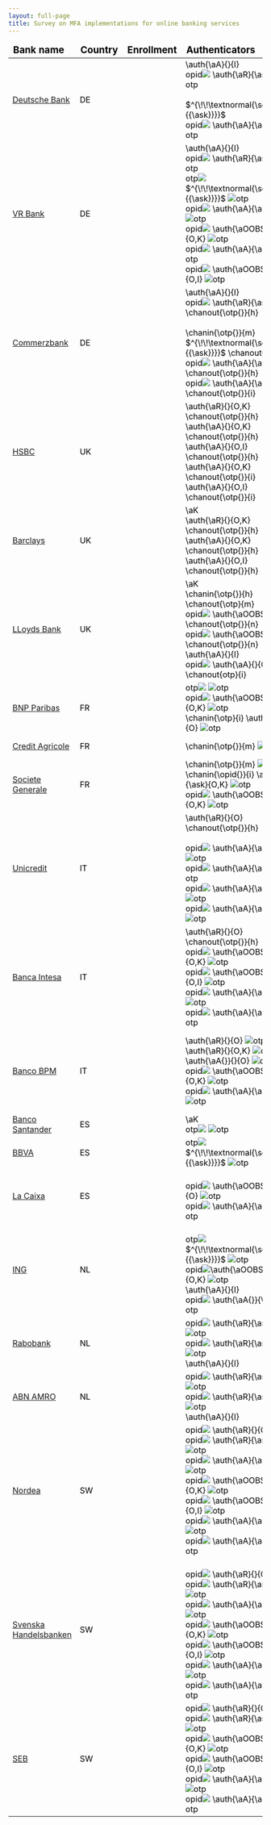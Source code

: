 ```yaml
---
layout: full-page
title: Survey on MFA implementations for online banking services
---
```



<table style="color: black;">
	<thead style="font-weight: bold; font-size: 14pt;">
		<td>Bank name</td>
		<td>Country</td>
		<td>Enrollment</td>
		<td>Authenticators</td>
		<td>Binding</td>
		<td>IPs</td>
		<td>MPs</td>
		<td>Exemptions</td>
	</thead>
	<tr class="bank-row" id="deutsche-bank">
		<td><a href="banks/de/deutsche-bank">Deutsche Bank</a> 	</td>
		<td> DE	</td>
		<td> <i class="fas fa-university"></i> </td>
		<td> \auth{\aA}{}{I} <br/> <span class="authr-data-obj">opid</span><img class="authr-img channel" src="res/img/channels/chanin_o.png"  /> \auth{\aR}{\ask}{O} <img class="authr-img channel" src="res/img/channels/chanout_h.png"  /><span class="authr-data-obj">otp</span> <br/> <i class="fas fa-table"></i> <br/> <i class="fas fa-sim-card"></i>$^{\!\!\textnormal{\scalebox{1}{{\ask}}}}$ <br/> <span class="authr-data-obj">opid</span><img class="authr-img channel" src="res/img/channels/chanin_o.png"  /> \auth{\aA}{\ask}{O} <img class="authr-img channel" src="res/img/channels/chanout_h.png"  /><span class="authr-data-obj">otp</span> <br/></td>
		<td> <i class="fas fa-globe-americas"></i>,<i class="fas fa-globe-americas"></i>,-- <br/> <bold>E</bold>,<i class="fas fa-globe-americas"></i>,<i class="fas fa-globe-americas"></i> <br/> <i class="fas fa-university"></i>,<i class="fas fa-university"></i>,<i class="fas fa-university"></i> <br/> <i class="fas fa-globe-americas"></i>,<i class="fas fa-globe-americas"></i>,<i class="fas fa-globe-americas"></i> <br/> <i class="fas fa-globe-americas"></i>,<i class="fas fa-globe-americas"></i>,<i class="fas fa-globe-americas"></i>(<i class="fas fa-sim-card"></i>)</td>
		<td>  IP-6 <br/> IP-11 <br/> IP-15 <br/> IP-21  </td>
		<td>  MP-10 <br/> MP-19 <br/> MP-25 <br/> MP-27  </td>
		<td> <i class="fas fa-check"></i> </td>
	</tr>
	<tr class="bank-row" id="vr-bank">
		<td><a href="banks/de/vr-bank">VR Bank</a> </td>
		<td> DE	</td>
		<td><i class="fas fa-university"></i> </td>
		<td>\auth{\aA}{}{I} <br/> <span class="authr-data-obj">opid</span><img class="authr-img channel" src="res/img/channels/chanin_o.png"  /> \auth{\aR}{\ask}{O} <img class="authr-img channel" src="res/img/channels/chanout_h.png"  /><span class="authr-data-obj">otp</span> <br/> <span class="authr-data-obj">otp</span><img class="authr-img channel" src="res/img/channels/chanin_m.png"  /> <i class="fas fa-sim-card"></i>$^{\!\!\textnormal{\scalebox{1}{{\ask}}}}$ <img class="authr-img channel" src="res/img/channels/chanout_h.png"  /><span class="authr-data-obj">otp</span> <br/> <span class="authr-data-obj">opid</span><img class="authr-img channel" src="res/img/channels/chanin_i.png"  /> \auth{\aA}{\ask}{O,K} <img class="authr-img channel" src="res/img/channels/chanout_i.png"  /><span class="authr-data-obj">otp</span> <br/> <span class="authr-data-obj">opid</span><img class="authr-img channel" src="res/img/channels/chanin_n.png"  /> \auth{\aOOBS}{\ask}{O,K} <img class="authr-img channel" src="res/img/channels/chanout_n.png"  /><span class="authr-data-obj">otp</span> <br/> <span class="authr-data-obj">opid</span><img class="authr-img channel" src="res/img/channels/chanin_i.png"  /> \auth{\aA}{\ask}{O,I} <img class="authr-img channel" src="res/img/channels/chanout_i.png"  /><span class="authr-data-obj">otp</span> <br/> <span class="authr-data-obj">opid</span><img class="authr-img channel" src="res/img/channels/chanin_n.png"  /> \auth{\aOOBS}{\ask}{O,I} <img class="authr-img channel" src="res/img/channels/chanout_n.png"  /><span class="authr-data-obj">otp</span> </td>
		<td><i class="fas fa-globe-americas"></i>, <i class="fas fa-globe-americas"></i>, <i class="fas fa-globe-americas"></i> <br/> <bold>E</bold>,<i class="fas fa-globe-americas"></i>, <img src="res/img/binding/mfa_icon.png" height="12pt" />  <br/> <i class="fas fa-university"></i>, <i class="fas fa-university"></i>, <i class="fas fa-globe-americas"></i> <br/>  <i class="fas fa-globe-americas"></i>,<i class="fas fa-globe-americas"></i>,<i class="fas fa-globe-americas"></i> <br/> <i class="fas fa-globe-americas"></i>,<i class="fas fa-globe-americas"></i>,<i class="fas fa-globe-americas"></i> <br/> <i class="fas fa-globe-americas"></i>,<i class="fas fa-globe-americas"></i>,<i class="fas fa-globe-americas"></i> <br/> <i class="fas fa-globe-americas"></i>,<i class="fas fa-globe-americas"></i>,<i class="fas fa-globe-americas"></i> </td>
		<td>	IP-6 <br/> IP-15 <br/> IP-31 <br/> IP-32 </td>
		<td> 	MP-8 <br/> MP-20,<br/> MP-21 <br/> MP-22,<br/>MP-28 <br/> MP-29	</td>
		<td> <i class="fas fa-check"></i> </td>
	</tr>
	<tr class="bank-row" id="commerzbank">
		<td><a href="banks/de/commerzbank">Commerzbank</a>  </td>
		<td>DE   </td>
		<td><i class="fas fa-globe-americas"></i> </td><td> \auth{\aA}{}{I} <br/> <span class="authr-data-obj">opid</span><img class="authr-img channel" src="res/img/channels/chanin_o.png"  /> \auth{\aR}{\ask}{O} \chanout{\otp{}}{h} <br/> <i class="fas fa-table"></i> <br/> \chanin{\otp{}}{m} <i class="fas fa-sim-card"></i>$^{\!\!\textnormal{\scalebox{1}{{\ask}}}}$ \chanout{\otp{}}{h} <br/> <span class="authr-data-obj">opid</span><img class="authr-img channel" src="res/img/channels/chanin_o.png"  /> \auth{\aA}{\ask}{O} \chanout{\otp{}}{h} <br/> <span class="authr-data-obj">opid</span><img class="authr-img channel" src="res/img/channels/chanin_o.png"  /> \auth{\aA}{\ask}{O} \chanout{\otp{}}{i} </td>
		<td><i class="fas fa-globe-americas"></i>, <i class="fas fa-globe-americas"></i>, -- <br/> <bold>E</bold>,<i class="fas fa-globe-americas"></i>,<i class="fas fa-globe-americas"></i>  <br/> <i class="fas fa-globe-americas"></i>,<i class="fas fa-globe-americas"></i>,<i class="fas fa-globe-americas"></i> <br/> <i class="fas fa-globe-americas"></i>,<i class="fas fa-globe-americas"></i>,<i class="fas fa-globe-americas"></i> <br/> <i class="fas fa-globe-americas"></i>,<i class="fas fa-globe-americas"></i>,<i class="fas fa-globe-americas"></i>(\bS) <br/> <i class="fas fa-globe-americas"></i>,<i class="fas fa-globe-americas"></i>,<i class="fas fa-globe-americas"></i>(\bS) </td>
		<td>  IP-6 <br/> IP-11 <br/> IP-15 <br/> IP-21  </td>
		<td>  MP-8 <br/> MP-19 <br/> MP-22 <br/> MP-27  </td>
		<td> <i class="fas fa-check"></i> </td>
	</tr>
	<tr class="bank-row" id="hsbc">
		<td><a href="banks/uk/hsbc">HSBC</a></td>
		<td>UK	</td>
		<td><i class="fas fa-university"></i>  </td>
		<td>\auth{\aR}{}{O,K} \chanout{\otp{}}{h} <br/> \auth{\aA}{}{O,K} \chanout{\otp{}}{h} <br/> \auth{\aA}{}{O,I} \chanout{\otp{}}{h} <br/> \auth{\aA}{}{O,K} \chanout{\otp{}}{i} <br/> \auth{\aA}{}{O,I} \chanout{\otp{}}{i} </td>
		<td><bold>E</bold>,<i class="fas fa-globe-americas"></i>,<img src="res/img/binding/mfa_icon.png" height="12pt" /> <br/> <i class="fas fa-globe-americas"></i>,<i class="fas fa-globe-americas"></i>,<img src="res/img/binding/mfa_icon.png" height="12pt" /> <br/> <i class="fas fa-globe-americas"></i>,<i class="fas fa-globe-americas"></i>,<img src="res/img/binding/mfa_icon.png" height="12pt" /> <br/> <i class="fas fa-globe-americas"></i>,<i class="fas fa-globe-americas"></i>,<img src="res/img/binding/mfa_icon.png" height="12pt" /> <br/> <i class="fas fa-globe-americas"></i>,<i class="fas fa-globe-americas"></i>,<img src="res/img/binding/mfa_icon.png" height="12pt" /> </td>
		<td> IP-2 <br/> IP-19 <br/> IP-20  </td>
		<td> MP-15 <br/> MP-16 </td>
		<td> <i class="fas fa-check-double"></i></td>
	</tr>
	<tr class="bank-row" id="barclays">
		<td><a href="banks/uk/barclays">Barclays</a></td>
		<td>UK	</td>
		<td> <i class="fas fa-university"></i>  </td>
		<td>\aK <br/> \auth{\aR}{}{O,K} \chanout{\otp{}}{h} <br/> \auth{\aA}{}{O,K} \chanout{\otp{}}{h} <br/> \auth{\aA}{}{O,I} \chanout{\otp{}}{h}  </td>
		<td><bold>E</bold>, <i class="fas fa-globe-americas"></i>, <i class="fas fa-globe-americas"></i><br/> <i class="fas fa-globe-americas"></i>,<i class="fas fa-globe-americas"></i>,<img src="res/img/binding/mfa_icon.png" height="12pt" /> <br/> <i class="fas fa-globe-americas"></i>, <i class="fas fa-globe-americas"></i>, <img src="res/img/binding/mfa_icon.png" height="12pt" />  <br/> <i class="fas fa-globe-americas"></i>, <i class="fas fa-globe-americas"></i>, <img src="res/img/binding/mfa_icon.png" height="12pt" /> </td>
		<td> IP-2 <br/> IP-19, <br/> IP-20 </td>
		<td></td>
		<td><i class="fas fa-check-double"></i></td>
	</tr>
	<tr class="bank-row" id="lloyds-bank">
		<td><a href="banks/uk/lloyds-bank">LLoyds Bank</a></td>
		<td>UK</td>
		<td><i class="fas fa-university"></i>   </td>
		<td>\aK <br/> \chanin{\otp{}}{h} <i class="fas fa-sim-card"></i> \chanout{\otp}{m} <br/> <span class="authr-data-obj">opid</span><img class="authr-img channel" src="res/img/channels/chanin_n.png"  /> \auth{\aOOBS}{}{O,K} \chanout{\otp{}}{n} <br/> <span class="authr-data-obj">opid</span><img class="authr-img channel" src="res/img/channels/chanin_n.png"  /> \auth{\aOOBS}{}{O,I} \chanout{\otp{}}{n} <br/> \auth{\aA}{}{I} <br/> <span class="authr-data-obj">opid</span><img class="authr-img channel" src="res/img/channels/chanin_i.png"  /> \auth{\aA}{}{O} \chanout{otp}{i}  </td>
		<td><bold>E</bold>, <i class="fas fa-university"></i>, <i class="fas fa-university"></i> <br/> <bold>E</bold>,<i class="fas fa-university"></i>,<i class="fas fa-university"></i> <br/> <i class="fas fa-globe-americas"></i>,<i class="fas fa-globe-americas"></i>,<i class="fas fa-globe-americas"></i> <br/> <i class="fas fa-globe-americas"></i>,<i class="fas fa-globe-americas"></i>,<i class="fas fa-globe-americas"></i> <br/> <i class="fas fa-globe-americas"></i>,<i class="fas fa-globe-americas"></i>,<i class="fas fa-globe-americas"></i> <br/> <i class="fas fa-globe-americas"></i>,<i class="fas fa-globe-americas"></i>,<i class="fas fa-globe-americas"></i> </td>
		<td> IP-17 <br/> IP-29, <br/> IP-30 </td>
		<td>MP-17 <br/> MP-26 </td>
		<td> <i class="fas fa-check-double"></i></td>
	</tr>
	<tr class="bank-row" id="bnp-paribas">
		<td><a href="banks/fr/bnp-paribas">BNP Paribas</a></td>
		<td>FR </td>
		<td><i class="fas fa-globe-americas"></i>   </td>
		<td><span class="authr-data-obj">otp</span><img class="authr-img channel" src="res/img/channels/chanin_m.png"  /> <i class="fas fa-sim-card"></i> <img class="authr-img channel" src="res/img/channels/chanout_h.png"  /><span class="authr-data-obj">otp</span><br/> <span class="authr-data-obj">opid</span><img class="authr-img channel" src="res/img/channels/chanin_n.png"  /> \auth{\aOOBS}{\ask}{O,K} <img class="authr-img channel" src="res/img/channels/chanout_n.png"  /><span class="authr-data-obj">otp</span> <br/> \chanin{\otp}{i} \auth{\aA}{}{O} <img class="authr-img channel" src="res/img/channels/chanout_i.png"  /><span class="authr-data-obj">otp</span>  </td>
		<td><bold>E</bold>,<i class="fas fa-globe-americas"></i>,<i class="fas fa-globe-americas"></i> <br/> <i class="fas fa-globe-americas"></i>,<i class="fas fa-globe-americas"></i>,<i class="fas fa-globe-americas"></i>(<i class="fas fa-sim-card"></i>) <br/> <i class="fas fa-globe-americas"></i>,<i class="fas fa-globe-americas"></i>,<i class="fas fa-globe-americas"></i>(<i class="fas fa-sim-card"></i>)  </td>
		<td> IP-14 <br/> IP-27 </td>
		<td>MP-12,MP-20 </td>
		<td><i class="fas fa-check-double"></i></td>
	</tr>
	<tr class="bank-row" id="credit-agricole">
		<td><a href="banks/fr/credit-agricole">Credit Agricole</a></td>
		<td>FR </td>
		<td> <i class="fas fa-globe-americas"></i>  </td>
		<td>\chanin{\otp{}}{m} <i class="fas fa-sim-card"></i> <img class="authr-img channel" src="res/img/channels/chanout_h.png"  /><span class="authr-data-obj">otp</span> </td>
		<td><bold>E</bold>,<i class="fas fa-globe-americas"></i>,<i class="fas fa-globe-americas"></i> </td>
		<td>IP-14 </td>
		<td> </td>
		<td><i class="fas fa-check-double"></i></td>
	</tr>
	<tr class="bank-row" id="societe-generale">
		<td><a href="banks/fr/societe-generale">Societe Generale</a></td>
		<td>FR </td>
		<td><i class="fas fa-globe-americas"></i>   </td>
		<td>\chanin{\otp{}}{m} <i class="fas fa-sim-card"></i> <img class="authr-img channel" src="res/img/channels/chanout_h.png"  /><span class="authr-data-obj">otp</span> <br/> \chanin{\opid{}}{i} \auth{\aA}{\ask}{O,K} <img class="authr-img channel" src="res/img/channels/chanout_i.png"  /><span class="authr-data-obj">otp</span> <br/> <span class="authr-data-obj">opid</span><img class="authr-img channel" src="res/img/channels/chanin_n.png"  /> \auth{\aOOBS}{\ask}{O,K} <img class="authr-img channel" src="res/img/channels/chanout_n.png"  /><span class="authr-data-obj">otp</span>  </td>
		<td><bold>E</bold>,<i class="fas fa-globe-americas"></i>,<i class="fas fa-globe-americas"></i> <br/> <i class="fas fa-globe-americas"></i>,<i class="fas fa-globe-americas"></i>,<i class="fas fa-globe-americas"></i>(<i class="fas fa-sim-card"></i>) <br/> <i class="fas fa-globe-americas"></i>,<i class="fas fa-globe-americas"></i>,<i class="fas fa-globe-americas"></i>(<i class="fas fa-sim-card"></i>) </td>
		<td> IP-14 <br/> IP-27</td>
		<td> MP-20 </td>
		<td><i class="fas fa-check"></i></td>
	</tr>
	<tr class="bank-row" id="unicredit">
		<td><a href="banks/it/unicredit">Unicredit</a></td>
		<td>IT </td>
		<td><i class="fas fa-university"></i>   </td>
		<td>\auth{\aR}{}{O} \chanout{\otp{}}{h} <br/> <i class="fas fa-table"></i> <br/> <span class="authr-data-obj">opid</span><img class="authr-img channel" src="res/img/channels/chanin_h.png"  /> \auth{\aA}{\ask}{O,K} <img class="authr-img channel" src="res/img/channels/chanout_h.png"  /><span class="authr-data-obj">otp</span> <br/> <span class="authr-data-obj">opid</span><img class="authr-img channel" src="res/img/channels/chanin_h.png"  /> \auth{\aA}{\ask}{O,I} <img class="authr-img channel" src="res/img/channels/chanout_h.png"  /><span class="authr-data-obj">otp</span> <br/> <span class="authr-data-obj">opid</span><img class="authr-img channel" src="res/img/channels/chanin_i.png"  /> \auth{\aA}{\ask}{O,K} <img class="authr-img channel" src="res/img/channels/chanout_i.png"  /><span class="authr-data-obj">otp</span> <br/> <span class="authr-data-obj">opid</span><img class="authr-img channel" src="res/img/channels/chanin_i.png"  /> \auth{\aA}{\ask}{O,K} <img class="authr-img channel" src="res/img/channels/chanout_i.png"  /><span class="authr-data-obj">otp</span> </td>
		<td><bold>E</bold>, <i class="fas fa-university"></i>, <i class="fas fa-university"></i> <br/> <bold>E</bold>, <i class="fas fa-globe-americas"></i>, <i class="fas fa-globe-americas"></i> <br/> <i class="fas fa-globe-americas"></i>,<i class="fas fa-globe-americas"></i>,<img src="res/img/binding/mfa_icon.png" height="12pt" /> <br/> <i class="fas fa-globe-americas"></i>,<i class="fas fa-globe-americas"></i>,<img src="res/img/binding/mfa_icon.png" height="12pt" /> <br/> <i class="fas fa-globe-americas"></i>,<i class="fas fa-globe-americas"></i>,<img src="res/img/binding/mfa_icon.png" height="12pt" /> <br/> <i class="fas fa-globe-americas"></i>,<i class="fas fa-globe-americas"></i>,<img src="res/img/binding/mfa_icon.png" height="12pt" /> </td>
		<td>  IP-1 <br/> IP-11, <br/> IP-24 <br/> IP-25  </td>
		<td> MP-20 <br/> MP-21 </td>
		<td><i class="fas fa-check-double"></i></td>
	</tr>
	<tr class="bank-row" id="banca-intesa">
		<td><a href="banks/it/banca-intesa">Banca Intesa</a></td>
		<td>IT </td>
		<td><i class="fas fa-university"></i>   </td>
		<td>\auth{\aR}{}{O} \chanout{\otp{}}{h} <br/> <span class="authr-data-obj">opid</span><img class="authr-img channel" src="res/img/channels/chanin_n.png"  /> \auth{\aOOBS}{\ask}{O,K} <img class="authr-img channel" src="res/img/channels/chanout_n.png"  /><span class="authr-data-obj">otp</span><br/>  <span class="authr-data-obj">opid</span><img class="authr-img channel" src="res/img/channels/chanin_n.png"  /> \auth{\aOOBS}{\ask}{O,I} <img class="authr-img channel" src="res/img/channels/chanout_n.png"  /><span class="authr-data-obj">otp</span> <br/> <span class="authr-data-obj">opid</span><img class="authr-img channel" src="res/img/channels/chanin_i.png"  /> \auth{\aA}{\ask}{O,K} <img class="authr-img channel" src="res/img/channels/chanout_i.png"  /><span class="authr-data-obj">otp</span> <br/> <span class="authr-data-obj">opid</span><img class="authr-img channel" src="res/img/channels/chanin_i.png"  /> \auth{\aA}{\ask}{O,I} <img class="authr-img channel" src="res/img/channels/chanout_i.png"  /><span class="authr-data-obj">otp</span>  </td>
		<td><bold>E</bold>, <i class="fas fa-university"></i>, <i class="fas fa-university"></i> <br/> <i class="fas fa-globe-americas"></i>, <i class="fas fa-globe-americas"></i>, <img src="res/img/binding/mfa_icon.png" height="12pt" /> <br/> <i class="fas fa-globe-americas"></i>, <i class="fas fa-globe-americas"></i>, <img src="res/img/binding/mfa_icon.png" height="12pt" /> <br/> <i class="fas fa-globe-americas"></i>, <i class="fas fa-globe-americas"></i>, <img src="res/img/binding/mfa_icon.png" height="12pt" /> <br/> <i class="fas fa-globe-americas"></i>, <i class="fas fa-globe-americas"></i>, <img src="res/img/binding/mfa_icon.png" height="12pt" /> </td>
		<td> IP-1 <br/> IP-27, <br/> IP-28  </td>
		<td> MP-1 <br/> MP-20, <br/> MP-21  </td>
		<td><i class="fas fa-check-double"></i> </td>
	</tr>
	<tr class="bank-row" id="banco-bpm">
		<td><a href="banks/it/banco-bpm">Banco BPM</a></td>
		<td>IT </td>
		<td><i class="fas fa-university"></i>   </td>
		<td>\auth{\aR}{}{O} <img class="authr-img channel" src="res/img/channels/chanout_h.png"  /><span class="authr-data-obj">otp</span> <br/> \auth{\aR}{}{O,K} <img class="authr-img channel" src="res/img/channels/chanout_h.png"  /><span class="authr-data-obj">otp</span> <br/>  \auth{\aA{}}{}{O} <img class="authr-img channel" src="res/img/channels/chanout_h.png"  /><span class="authr-data-obj">otp</span><br/> <span class="authr-data-obj">opid</span><img class="authr-img channel" src="res/img/channels/chanin_n.png"  /> \auth{\aOOBS}{\ask}{O,K} <img class="authr-img channel" src="res/img/channels/chanout_n.png"  /><span class="authr-data-obj">otp</span> <br/> <span class="authr-data-obj">opid</span><img class="authr-img channel" src="res/img/channels/chanin_i.png"  /> \auth{\aA}{\ask}{O,K}  <img class="authr-img channel" src="res/img/channels/chanout_i.png"  /><span class="authr-data-obj">otp</span> </td>
		<td><bold>E</bold>, <i class="fas fa-university"></i>, <i class="fas fa-university"></i> <br/> <i class="fas fa-globe-americas"></i>, <i class="fas fa-university"></i>, <i class="fas fa-university"></i> <br/> <i class="fas fa-globe-americas"></i>,<i class="fas fa-globe-americas"></i>,<img src="res/img/binding/mfa_icon.png" height="12pt" /> <br/> <i class="fas fa-globe-americas"></i>,<i class="fas fa-globe-americas"></i>,<img src="res/img/binding/mfa_icon.png" height="12pt" /> <br/> <i class="fas fa-globe-americas"></i>,<i class="fas fa-globe-americas"></i>,<img src="res/img/binding/mfa_icon.png" height="12pt" />  </td>
		<td>IP-1 <br/> IP-2, <br/> IP-18 <br/> IP-27  </td>
		<td>MP-1 <br/> MP-20 </td>
		<td><i class="fas fa-check"></i> </td>
	</tr>
	<tr class="bank-row" id="banco-santander">
		<td><a href="banks/es/banco-santander">Banco Santander</a></td>
		<td>ES	</td>
		<td><i class="fas fa-globe-americas"></i>   </td>
		<td>\aK <br/> <span class="authr-data-obj">otp</span><img class="authr-img channel" src="res/img/channels/chanin_m.png"  /> <i class="fas fa-sim-card"></i> <img class="authr-img channel" src="res/img/channels/chanout_h.png"  /><span class="authr-data-obj">otp</span>  </td>
		<td><bold>E</bold>,<i class="fas fa-globe-americas"></i>,<i class="fas fa-globe-americas"></i> <br/> <bold>E</bold>,<i class="fas fa-globe-americas"></i>,<i class="fas fa-globe-americas"></i>  </td>
		<td>IP-16</td>
		<td>MP-14 </td>
		<td><i class="fas fa-check-double"></i></td>
	</tr>
	<tr class="bank-row" id="bbva">
		<td><a href="banks/es/bbva">BBVA</a></td>
		<td>ES</td>
		<td><i class="fas fa-globe-americas"></i></td>
		<td><span class="authr-data-obj">otp</span><img class="authr-img channel" src="res/img/channels/chanin_m.png"  /> <i class="fas fa-sim-card"></i>$^{\!\!\textnormal{\scalebox{1}{{\ask}}}}$ <img class="authr-img channel" src="res/img/channels/chanout_h.png"  /><span class="authr-data-obj">otp</span> </td>
		<td><bold>E</bold>,<i class="fas fa-globe-americas"></i>,<i class="fas fa-globe-americas"></i>  </td>
		<td>IP-15 </td>
		<td>MP-13 </td>
		<td><i class="fas fa-check"></i></td>
	</tr>
	<tr class="bank-row" id="la-caixa">
		<td><a href="banks/es/la-caixa">La Caixa</a></td>
		<td>ES </td>
		<td><i class="fas fa-globe-americas"></i> </td>
		<td><i class="fas fa-table"></i> <br/> <span class="authr-data-obj">opid</span><img class="authr-img channel" src="res/img/channels/chanin_n.png"  /> \auth{\aOOBS{}}{\ask}{O} <img class="authr-img channel" src="res/img/channels/chanout_n.png"  /><span class="authr-data-obj">otp</span> <br/> <span class="authr-data-obj">opid</span><img class="authr-img channel" src="res/img/channels/chanin_i.png"  /> \auth{\aA}{\ask}{O} <img class="authr-img channel" src="res/img/channels/chanout_i.png"  /><span class="authr-data-obj">otp</span> </td>
		<td><bold>E</bold>,<i class="fas fa-university"></i>,<i class="fas fa-university"></i> <br/> <i class="fas fa-globe-americas"></i>, <i class="fas fa-globe-americas"></i>, <img src="res/img/binding/mfa_icon.png" height="12pt" /> <br/> <i class="fas fa-globe-americas"></i>, <i class="fas fa-globe-americas"></i>, <img src="res/img/binding/mfa_icon.png" height="12pt" />  </td>
		<td>IP-11<br/> IP-26 </td>
		<td>MP-19</td>
		<td><i class="fas fa-check-double"></i></td>
	</tr>
	<tr class="bank-row" id="ing">
		<td><a href="banks/nl/ing">ING</a></td>
		<td>NL	</td>
		<td><i class="fas fa-globe-americas"></i> </td>
		<td><i class="fas fa-table"></i> <br/> <span class="authr-data-obj">otp</span><img class="authr-img channel" src="res/img/channels/chanin_m.png"  /> <i class="fas fa-sim-card"></i>$^{\!\!\textnormal{\scalebox{1}{{\ask}}}}$ <img class="authr-img channel" src="res/img/channels/chanout_h.png"  /><span class="authr-data-obj">otp</span> <br/> <span class="authr-data-obj">opid</span><img class="authr-img channel" src="res/img/channels/chanin_n.png"  />\auth{\aOOBS{}}{\ask}{O,K} <img class="authr-img channel" src="res/img/channels/chanout_n.png"  /><span class="authr-data-obj">otp</span> <br/> \auth{\aA}{}{I} <br/> <span class="authr-data-obj">opid</span><img class="authr-img channel" src="res/img/channels/chanin_i.png"  /> \auth{\aA{}}{\ask}{O} <img class="authr-img channel" src="res/img/channels/chanout_i.png"  /><span class="authr-data-obj">otp</span> </td>
		<td><bold>E</bold>,<i class="fas fa-globe-americas"></i>,<i class="fas fa-globe-americas"></i> <br/> <bold>E</bold>,<i class="fas fa-globe-americas"></i>,<i class="fas fa-globe-americas"></i> <br/> <i class="fas fa-globe-americas"></i>,<i class="fas fa-globe-americas"></i>,<i class="fas fa-globe-americas"></i>(<i class="fas fa-sim-card"></i>) <br/> <i class="fas fa-globe-americas"></i>, <i class="fas fa-globe-americas"></i>, -- <br/> <i class="fas fa-globe-americas"></i>,<i class="fas fa-globe-americas"></i>,<i class="fas fa-globe-americas"></i>(<i class="fas fa-sim-card"></i>) </td>
		<td> IP-11 <br/> IP-15, <br/> IP-27  </td>
		<td>MP-19 <br/> MP-27 </td>
		<td><i class="fas fa-check"></i></td>
	</tr>
	<tr class="bank-row" id="rabobank">
		<td><a href="banks/nl/rabobank">Rabobank</a></td>
		<td>NL	</td>
		<td><i class="fas fa-globe-americas"></i> </td>
		<td><span class="authr-data-obj">opid</span><img class="authr-img channel" src="res/img/channels/chanin_o.png"  /> \auth{\aR}{\ask}{O,K} <img class="authr-img channel" src="res/img/channels/chanout_h.png"  /><span class="authr-data-obj">otp</span> <br/> <span class="authr-data-obj">opid</span><img class="authr-img channel" src="res/img/channels/chanin_h.png"  /> \auth{\aR}{\ask}{O,K} <img class="authr-img channel" src="res/img/channels/chanout_h.png"  /><span class="authr-data-obj">otp</span> <br/> \auth{\aA}{}{I}  </td>
		<td><bold>E</bold>,<i class="fas fa-university"></i>,<i class="fas fa-university"></i> <br/> -- <br/> <i class="fas fa-globe-americas"></i>, <i class="fas fa-globe-americas"></i>, --  </td>
		<td>IP-7 <br/> IP-10 </td>
		<td>MP-9 <br/> MP-24 </td>
		<td> <i class="fas fa-check-double"></i> </td>
	</tr>
	<tr class="bank-row" id="abn-amro">
		<td><a href="banks/nl/abn-amro">ABN AMRO</a></td>
		<td>NL	</td>
		<td><i class="fas fa-globe-americas"></i> </td>
		<td><span class="authr-data-obj">opid</span><img class="authr-img channel" src="res/img/channels/chanin_i.png"  /> \auth{\aR}{\ask}{O,K} <img class="authr-img channel" src="res/img/channels/chanout_i.png"  /><span class="authr-data-obj">otp</span> <br/> <span class="authr-data-obj">opid</span><img class="authr-img channel" src="res/img/channels/chanin_h.png"  /> \auth{\aR}{\ask}{O,K} <img class="authr-img channel" src="res/img/channels/chanout_h.png"  /><span class="authr-data-obj">otp</span> <br/> \auth{\aA}{}{I}  </td>
		<td><bold>E</bold>,<i class="fas fa-globe-americas"></i>,<i class="fas fa-globe-americas"></i> <br/> -- <br/> <i class="fas fa-globe-americas"></i>, <i class="fas fa-globe-americas"></i>, --<br/>  </td>
		<td>IP-5 <br/> IP-10 </td>
		<td> MP-5 <br/> MP-5, <br/> MP-23 <br/> MP-23  </td>
		<td><i class="fas fa-check-double"></i></td>
	</tr>
	<tr class="bank-row" id="nordea">
		<td><a href="banks/sw/nordea">Nordea</a></td>
		<td>SW	</td>
		<td><i class="fas fa-globe-americas"></i> </td>
		<td><span class="authr-data-obj">opid</span><img class="authr-img channel" src="res/img/channels/chanin_h.png"  /> \auth{\aR}{}{O,K} <img class="authr-img channel" src="res/img/channels/chanout_h.png"  /><span class="authr-data-obj">otp</span> <br/> <span class="authr-data-obj">opid</span><img class="authr-img channel" src="res/img/channels/chanin_i.png"  /> \auth{\aR}{\ask}{O,K} <img class="authr-img channel" src="res/img/channels/chanout_i.png"  /><span class="authr-data-obj">otp</span> <br/> <span class="authr-data-obj">opid</span><img class="authr-img channel" src="res/img/channels/chanin_i.png"  /> \auth{\aA}{\ask}{O,K} <img class="authr-img channel" src="res/img/channels/chanout_i.png"  /><span class="authr-data-obj">otp</span> <br/> <span class="authr-data-obj">opid</span><img class="authr-img channel" src="res/img/channels/chanin_n.png"  /> \auth{\aOOBS}{\ask}{O,K} <img class="authr-img channel" src="res/img/channels/chanout_n.png"  /><span class="authr-data-obj">otp</span><br/> <span class="authr-data-obj">opid</span><img class="authr-img channel" src="res/img/channels/chanin_n.png"  /> \auth{\aOOBS}{\ask}{O,I} <img class="authr-img channel" src="res/img/channels/chanout_n.png"  /><span class="authr-data-obj">otp</span> <br/> <span class="authr-data-obj">opid</span><img class="authr-img channel" src="res/img/channels/chanin_i.png"  /> \auth{\aA}{\ask}{O,K} <img class="authr-img channel" src="res/img/channels/chanout_i.png"  /><span class="authr-data-obj">otp</span><br/> <span class="authr-data-obj">opid</span><img class="authr-img channel" src="res/img/channels/chanin_i.png"  /> \auth{\aA}{\ask}{O,I} <img class="authr-img channel" src="res/img/channels/chanout_i.png"  /><span class="authr-data-obj">otp</span> </td>
		<td><bold>E</bold>,<i class="fas fa-globe-americas"></i>,<i class="fas fa-globe-americas"></i> <br/> <i class="fas fa-globe-americas"></i>,<i class="fas fa-globe-americas"></i>,<i class="fas fa-globe-americas"></i> <br/> <i class="fas fa-globe-americas"></i>,<i class="fas fa-globe-americas"></i>,<img src="res/img/binding/mfa_icon.png" height="12pt" /> <br/> <i class="fas fa-globe-americas"></i>,<i class="fas fa-globe-americas"></i>,<img src="res/img/binding/mfa_icon.png" height="12pt" /> <br/> <i class="fas fa-globe-americas"></i>,<i class="fas fa-globe-americas"></i>,<img src="res/img/binding/mfa_icon.png" height="12pt" /> <br/> <i class="fas fa-globe-americas"></i>,<i class="fas fa-globe-americas"></i>,<img src="res/img/binding/mfa_icon.png" height="12pt" /> <br/> <i class="fas fa-globe-americas"></i>,<i class="fas fa-globe-americas"></i>,<img src="res/img/binding/mfa_icon.png" height="12pt" /> </td>
		<td> IP-5 <br/> IP-8, <br/> IP-13 <br/> IP-27, <br/> IP-28  </td>
		<td> MP-3 <br/> MP-20, <br/>MP-21  </td>
		<td><i class="fas fa-check-double"></i></td>
	</tr>
	<tr class="bank-row" id="svenska-handelsbanken">
		<td><a href="banks/sw/svenska-handelsbanken">Svenska Handelsbanken</a></td>
		<td>SW	</td>
		<td><i class="fas fa-university"></i> </td>
		<td><i class="fas fa-table"></i> <br/> <span class="authr-data-obj">opid</span><img class="authr-img channel" src="res/img/channels/chanin_h.png"  /> \auth{\aR}{}{O,K} <img class="authr-img channel" src="res/img/channels/chanout_h.png"  /><span class="authr-data-obj">otp</span> <br/> <span class="authr-data-obj">opid</span><img class="authr-img channel" src="res/img/channels/chanin_i.png"  /> \auth{\aR}{\ask}{O,K} <img class="authr-img channel" src="res/img/channels/chanout_i.png"  /><span class="authr-data-obj">otp</span> <br/> <span class="authr-data-obj">opid</span><img class="authr-img channel" src="res/img/channels/chanin_i.png"  /> \auth{\aA}{\ask}{O,K} <img class="authr-img channel" src="res/img/channels/chanout_i.png"  /><span class="authr-data-obj">otp</span> <br/> <span class="authr-data-obj">opid</span><img class="authr-img channel" src="res/img/channels/chanin_n.png"  /> \auth{\aOOBS}{\ask}{O,K} <img class="authr-img channel" src="res/img/channels/chanout_n.png"  /><span class="authr-data-obj">otp</span><br/> <span class="authr-data-obj">opid</span><img class="authr-img channel" src="res/img/channels/chanin_n.png"  /> \auth{\aOOBS}{\ask}{O,I} <img class="authr-img channel" src="res/img/channels/chanout_n.png"  /><span class="authr-data-obj">otp</span> <br/> <span class="authr-data-obj">opid</span><img class="authr-img channel" src="res/img/channels/chanin_i.png"  /> \auth{\aA}{\ask}{O,K} <img class="authr-img channel" src="res/img/channels/chanout_i.png"  /><span class="authr-data-obj">otp</span><br/> <span class="authr-data-obj">opid</span><img class="authr-img channel" src="res/img/channels/chanin_i.png"  /> \auth{\aA}{\ask}{O,I} <img class="authr-img channel" src="res/img/channels/chanout_i.png"  /><span class="authr-data-obj">otp</span>  </td>
		<td><bold>E</bold>,<i class="fas fa-globe-americas"></i>,<i class="fas fa-globe-americas"></i> <br/> <img src="res/img/binding/mfa_icon.png" height="12pt" />,<i class="fas fa-globe-americas"></i>,<i class="fas fa-globe-americas"></i> <br/> <img src="res/img/binding/mfa_icon.png" height="12pt" />,<i class="fas fa-globe-americas"></i>,<i class="fas fa-globe-americas"></i> <br/> <i class="fas fa-globe-americas"></i>,<i class="fas fa-globe-americas"></i>,<img src="res/img/binding/mfa_icon.png" height="12pt" /> <br/> <i class="fas fa-globe-americas"></i>,<i class="fas fa-globe-americas"></i>,<img src="res/img/binding/mfa_icon.png" height="12pt" /> <br/> <i class="fas fa-globe-americas"></i>,<i class="fas fa-globe-americas"></i>,<img src="res/img/binding/mfa_icon.png" height="12pt" /> <br/> <i class="fas fa-globe-americas"></i>,<i class="fas fa-globe-americas"></i>,<img src="res/img/binding/mfa_icon.png" height="12pt" /> <br/> <i class="fas fa-globe-americas"></i>,<i class="fas fa-globe-americas"></i>,<img src="res/img/binding/mfa_icon.png" height="12pt" />  </td>
		<td> IP-5 <br/> IP-8, <br/> IP-11 <br/> IP-13,<br/>IP-27 <br/> IP-28 </td>
		<td> MP-3 <br/> MP-10, <br/> MP-20 <br/> MP-21 </td>
		<td><i class="fas fa-times"></i></td>
	</tr>
	<tr class="bank-row" id="seb">
		<td><a href="banks/sw/seb">SEB</a></td>
		<td>SW	</td>
		<td><i class="fas fa-globe-americas"></i> </td>
		<td><span class="authr-data-obj">opid</span><img class="authr-img channel" src="res/img/channels/chanin_h.png"  /> \auth{\aR}{}{O,K} <img class="authr-img channel" src="res/img/channels/chanout_h.png"  /><span class="authr-data-obj">otp</span> <br/> <span class="authr-data-obj">opid</span><img class="authr-img channel" src="res/img/channels/chanin_i.png"  /> \auth{\aR}{\ask}{O,K} <img class="authr-img channel" src="res/img/channels/chanout_i.png"  /><span class="authr-data-obj">otp</span> <br/> <span class="authr-data-obj">opid</span><img class="authr-img channel" src="res/img/channels/chanin_n.png"  /> \auth{\aOOBS}{\ask}{O,K} <img class="authr-img channel" src="res/img/channels/chanout_n.png"  /><span class="authr-data-obj">otp</span><br/> <span class="authr-data-obj">opid</span><img class="authr-img channel" src="res/img/channels/chanin_n.png"  /> \auth{\aOOBS}{\ask}{O,I} <img class="authr-img channel" src="res/img/channels/chanout_n.png"  /><span class="authr-data-obj">otp</span> <br/> <span class="authr-data-obj">opid</span><img class="authr-img channel" src="res/img/channels/chanin_i.png"  /> \auth{\aA}{\ask}{O,K} <img class="authr-img channel" src="res/img/channels/chanout_i.png"  /><span class="authr-data-obj">otp</span><br/> <span class="authr-data-obj">opid</span><img class="authr-img channel" src="res/img/channels/chanin_i.png"  /> \auth{\aA}{\ask}{O,I} <img class="authr-img channel" src="res/img/channels/chanout_i.png"  /><span class="authr-data-obj">otp</span> </td>
		<td><bold>E</bold>,<i class="fas fa-globe-americas"></i>,<i class="fas fa-globe-americas"></i> <br/> <img src="res/img/binding/mfa_icon.png" height="12pt" />,<i class="fas fa-globe-americas"></i>,<i class="fas fa-globe-americas"></i> <br/> <i class="fas fa-globe-americas"></i>,<i class="fas fa-globe-americas"></i>,<img src="res/img/binding/mfa_icon.png" height="12pt" /> <br/> <i class="fas fa-globe-americas"></i>,<i class="fas fa-globe-americas"></i>,<img src="res/img/binding/mfa_icon.png" height="12pt" /> <br/> <i class="fas fa-globe-americas"></i>,<i class="fas fa-globe-americas"></i>,<img src="res/img/binding/mfa_icon.png" height="12pt" /> <br/> <i class="fas fa-globe-americas"></i>,<i class="fas fa-globe-americas"></i>,<img src="res/img/binding/mfa_icon.png" height="12pt" /> </td>
		<td> IP-5 <br/> IP-8,<br/> IP-27 <br/> IP-28 </td>
		<td> MP-3 <br/> MP-20, <br/> MP-21 </td>
		<td> <i class="fas fa-times"></i></td>
	</tr>
</table>
